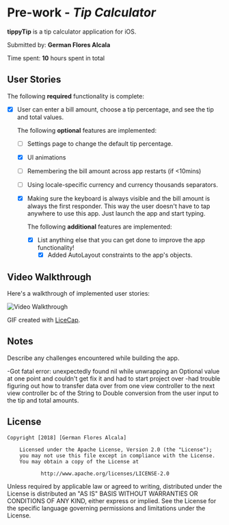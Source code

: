 # Pre-work - *Tip Calculator*

**tippyTip** is a tip calculator application for iOS.

Submitted by: **German Flores Alcala**

Time spent: **10** hours spent in total

## User Stories

The following **required** functionality is complete:

* [x] User can enter a bill amount, choose a tip percentage, and see the tip and
  total values.

  The following **optional** features are implemented:
  * [ ] Settings page to change the default tip percentage.
  * [x] UI animations
  * [ ] Remembering the bill amount across app restarts (if <10mins)
  * [ ] Using locale-specific currency and currency thousands separators.
  * [x] Making sure the keyboard is always visible and the bill amount is always
    the first responder. This way the user doesn't have to tap anywhere to use
    this app. Just launch the app and start typing.

    The following **additional** features are implemented:

    - [x] List anything else that you can get done to improve the app
      functionality!
      * [x] Added AutoLayout constraints to the app's objects. 

## Video Walkthrough 

Here's a walkthrough of implemented user stories:

<img src='https://i.imgur.com/vwe4Txp.gif' title='Video
Walkthrough' width='' alt='Video Walkthrough' />

GIF created with [LiceCap](http://www.cockos.com/licecap/).

## Notes

Describe any challenges encountered while building the app.

-Got fatal error: unexpectedly found nil while unwrapping an Optional value at
one point and couldn't get fix it and had to start project over
-had trouble figuring out how to transfer data over from one view controller
to the next view controller bc of the String to Double conversion from the user
input to the tip and total amounts.

## License

    Copyright [2018] [German Flores Alcala]

        Licensed under the Apache License, Version 2.0 (the "License");
        you may not use this file except in compliance with the License.
        You may obtain a copy of the License at

               http://www.apache.org/licenses/LICENSE-2.0

   Unless required by applicable law or agreed to  writing,  distributed under
   the License is distributed  an "AS IS" BASIS WITHOUT WARRANTIES OR CONDITIONS
   OF ANY KIND, either express or implied. See the License for the specific
   language governing permissions and limitations under the License.

